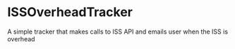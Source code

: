 # ISSOverheadTracker
A simple tracker that makes calls to ISS API and emails user when the ISS is overhead
